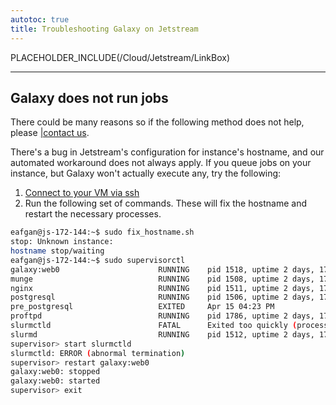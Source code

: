 ```yaml
---
autotoc: true
title: Troubleshooting Galaxy on Jetstream
---
```



PLACEHOLDER_INCLUDE(/Cloud/Jetstream/LinkBox)

<div class='left'></div>

---

## Galaxy does not run jobs
There could be many reasons so if the following method does not help, please [|contact us](https://biostar.usegalaxy.org/).

There's a bug in Jetstream's configuration for instance's hostname, and our automated workaround does not always apply. If you queue jobs on your instance, but Galaxy won't actually execute any, try the following:
 
1. [Connect to your VM via ssh](../ssh)
2. Run the following set of commands. These will fix the hostname and restart the necessary processes.
```bash
eafgan@js-172-144:~$ sudo fix_hostname.sh
stop: Unknown instance:
hostname stop/waiting
eafgan@js-172-144:~$ sudo supervisorctl
galaxy:web0                      RUNNING    pid 1518, uptime 2 days, 17:02:05
munge                            RUNNING    pid 1508, uptime 2 days, 17:02:05
nginx                            RUNNING    pid 1511, uptime 2 days, 17:02:05
postgresql                       RUNNING    pid 1506, uptime 2 days, 17:02:05
pre_postgresql                   EXITED     Apr 15 04:23 PM
proftpd                          RUNNING    pid 1786, uptime 2 days, 17:01:58
slurmctld                        FATAL      Exited too quickly (process log may have details)
slurmd                           RUNNING    pid 1512, uptime 2 days, 17:02:05
supervisor> start slurmctld
slurmctld: ERROR (abnormal termination)
supervisor> restart galaxy:web0
galaxy:web0: stopped
galaxy:web0: started
supervisor> exit
```

